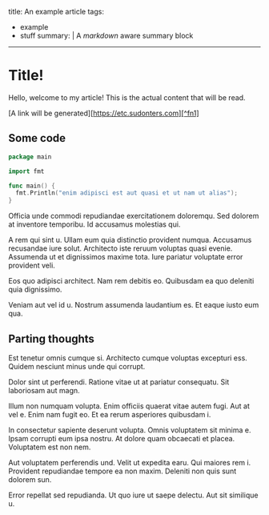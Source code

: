 title: An example article
tags:
  - example
  - stuff
summary: |
    A *_markdown_* aware summary block

---
# Title!
Hello, welcome to my article! This is the actual content that will be read.

[A link will be generated][https://etc.sudonters.com][^fn1]

## Some code

```go
package main

import fmt

func main() {
  fmt.Println("enim adipisci est aut quasi et ut nam ut alias");
}
```

Officia unde commodi repudiandae exercitationem doloremqu. Sed dolorem at
inventore temporibu. Id accusamus molestias qui. 

A rem qui sint u. Ullam eum quia distinctio provident numqua. Accusamus
recusandae iure solut. Architecto iste reruum voluptas quasi evenie. Assumenda
ut et dignissimos maxime tota. Iure pariatur voluptate error provident veli. 

Eos quo adipisci architect. Nam rem debitis eo. Quibusdam ea quo deleniti quia
dignissimo. 

Veniam aut vel id u. Nostrum assumenda laudantium es. Et eaque iusto eum qua. 

## Parting thoughts

Est tenetur omnis cumque si. Architecto cumque voluptas excepturi ess. Quidem
nesciunt minus unde qui corrupt. 

Dolor sint ut perferendi. Ratione vitae ut at pariatur consequatu. Sit
laboriosam aut magn. 

Illum non numquam volupta. Enim officiis quaerat vitae autem fugi. Aut at vel
e. Enim nam fugit eo. Et ea rerum asperiores quibusdam i. 

In consectetur sapiente deserunt volupta. Omnis voluptatem sit minima e. Ipsam
corrupti eum ipsa nostru. At dolore quam obcaecati et placea. Voluptatem est
non nem. 

Aut voluptatem perferendis und. Velit ut expedita earu. Qui maiores rem i.
Provident repudiandae tempore ea non maxim. Deleniti non quis sunt dolorem sun. 

Error repellat sed repudianda. Ut quo iure ut saepe delectu. Aut sit similique
u. 

[^fn1]: Also, footnotes are supported!
